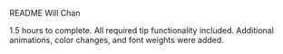 README
Will Chan

1.5 hours to complete.
All required tip functionality included.
Additional animations, color changes, and font weights were added.
